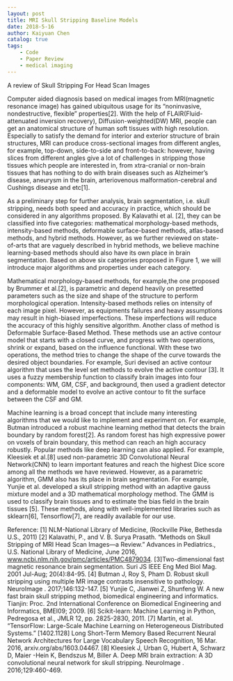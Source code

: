 ```yaml
---
layout: post
title: MRI Skull Stripping Baseline Models
date: 2018-5-16
author: Kaiyuan Chen
catalog: true
tags:
    - Code
    - Paper Review
    - medical imaging
---
```


A review of Skull Stripping For Head Scan Images 

Computer aided diagnosis based on medical images from MRI(magnetic resonance image) has gained ubiquitous usage for its “noninvasive, nondestructive, flexible” properties[2]. With the help of FLAIR(Fluid-attenuated inversion recovery), Diffusion-weighted(DW) MRI, people can get an anatomical structure of human soft tissues with high resolution. Especially to satisfy the demand for interior and exterior structure of brain structures, MRI can produce cross-sectional images from different angles, for example, top-down, side-to-side and front-to-back: however, having slices from different angles give a lot of challenges in stripping those tissues which people are interested in, from xtra-cranial or non-brain tissues that has nothing to do with brain diseases such as Alzheimer’s disease, aneurysm in the brain, arteriovenous malformation-cerebral and Cushings disease and etc[1]. 

As a preliminary step for further analysis, brain segmentation, i.e. skull stripping, needs both speed and accuracy in practice, which should be considered in any algorithms proposed. By Kalavathi et al. [2], they can be classified into five categories: mathematical morphology-based methods, intensity-based methods, deformable surface-based methods, atlas-based methods, and hybrid methods. However, as we further reviewed on state-of-arts that are vaguely described in hybrid methods, we believe machine learning-based methods should also have its own place in brain segmentation. Based on above six categories proposed in Figure 1, we will introduce major algorithms and properties under each category.

Mathematical morphology-based methods, for example,the one proposed by Brummer et al.[2], is parametric and depend heavily on presetted parameters such as the size and shape of the structure to perform morphological operation. Intensity-based methods relies on intensity of each image pixel. However, as equipments failures and heavy assumptions may result in high-biased imperfections. These imperfections will reduce the accuracy of this highly sensitive algorithm. Another class of method is Deformable Surface-Based Method. These methods use an active contour model that starts with a closed curve, and progress with two operations, shrink or expand, based on the influence functional. With these two operations, the method tries to change the shape of the curve towards the desired object boundaries. For example, Suri devised an active contour algorithm that uses the level set methods to evolve the active contour [3]. It uses a fuzzy membership function to classify brain images into four components: WM, GM, CSF, and background, then used a gradient detector and a deformable model to evolve an active contour to fit the surface between the CSF and GM.

Machine learning is a broad concept that include many interesting algorithms that we would like to implement and experiment on. For example, Butman introduced a robust machine learning method that detects the brain boundary by random forest[2]. As random forest has high expressive power on voxels of brain boundary, this method can reach an high accuracy robustly. Popular methods like deep learning can also applied. For example, Kleesiek et al.[8] used non-parametric 3D Convolutional Neural Network(CNN) to learn important features and reach the highest Dice score among all the methods we have reviewed. However, as a parametric algorithm, GMM also has its place in brain segmentation. For example, Yunjie et al. developed a skull stripping method with an adaptive gauss mixture model and a 3D mathematical morphology method. The GMM is used to classify brain tissues and to estimate the bias field in the brain tissues [5]. These methods, along with well-implemented libraries such as sklearn[6], Tensorflow[7], are readily available for our use.


Reference:
[1] NLM-National Library of Medicine, (Rockville Pike, Bethesda U.S., 2011)
[2] Kalavathi, P., and V. B. Surya Prasath. “Methods on Skull Stripping of MRI Head Scan Images—a Review.” Advances in Pediatrics., U.S. National Library of Medicine, June 2016, www.ncbi.nlm.nih.gov/pmc/articles/PMC4879034.
[3]Two-dimensional fast magnetic resonance brain segmentation. Suri JS IEEE Eng Med Biol Mag. 2001 Jul-Aug; 20(4):84-95.
[4] Butman J, Roy S, Pham D. Robust skull stripping using multiple MR image contrasts insensitive to pathology. NeuroImage . 2017;146:132-147.
[5] Yunjie C, Jianwei Z, Shunfeng W. A new fast brain skull stripping method, biomedical engineering and informatics. Tianjin: Proc. 2nd International Conference on Biomedical Engineering and Informatics, BMEI09; 2009.
[6] Scikit-learn: Machine Learning in Python, Pedregosa et al., JMLR 12, pp. 2825-2830, 2011.
[7] Martín, et al. “TensorFlow: Large-Scale Machine Learning on Heterogeneous Distributed Systems.” [1402.1128] Long Short-Term Memory Based Recurrent Neural Network Architectures for Large Vocabulary Speech Recognition, 16 Mar. 2016, arxiv.org/abs/1603.04467.
[8] Kleesiek J, Urban G, Hubert A, Schwarz D, Maier -Hein K, Bendszus M, Biller A. Deep MRI brain extraction: A 3D convolutional neural network for skull stripping. NeuroImage . 2016;129:460-469.

